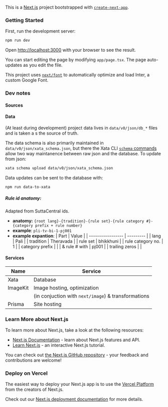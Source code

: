 This is a [Next.js](https://nextjs.org/) project bootstrapped with [`create-next-app`](https://github.com/vercel/next.js/tree/canary/packages/create-next-app).

### Getting Started

First, run the development server:

```bash
npm run dev
```

Open [http://localhost:3000](http://localhost:3000) with your browser to see the result.

You can start editing the page by modifying `app/page.tsx`. The page auto-updates as you edit the file.

This project uses [`next/font`](https://nextjs.org/docs/basic-features/font-optimization) to automatically optimize and load Inter, a custom Google Font.


### Dev notes

#### Sources

#### Data

(At least during development) project data lives in `data/v0/json/db_*` files and is taken a s the source of truth.

The data schema is also primarily maintained in `data/v0/json/xata_schema.json`, but there the Xata CLI [`schema` commands](https://xata.io/docs/getting-started/cli#schema) allow two way maintanence between raw json and the database. To update from json:

```sh
xata schema upload data/v0/json/xata_schema.json
```




Data updates can be sent to the database with:

```sh
npm run data-to-xata
```

##### Rule id anatomy: 

Adapted from SuttaCentral ids.

- **anatomy:** 
    `{root lang}-{tradition}-{rule set}-{rule category #}-{category prefix + rule number}` 
- **example**: `pli-tv-bi-1-pj001`
- **example expantion**:
    | Part              | Value     |
    | ----------------- | --------- |
    | lang              | Pali      |
    | tradition         | Theravada |
    | rule set          | bhikkhuni |
    | rule category no. | 1         |
    | category prefix   |           |
    | & rule # with     | pj001     |
    | trailing zeros    |           |


#### Services

| Name     | Service                                             |
| -------- | --------------------------------------------------- |
| Xata     | Database                                            |
| ImageKit | Image hosting, optimization                         |
|          | (in conjuction with `next/image`) & transformations |
| Prisma   | Site hosting                                        |




### Learn More about Next.js

To learn more about Next.js, take a look at the following resources:

- [Next.js Documentation](https://nextjs.org/docs) - learn about Next.js features and API.
- [Learn Next.js](https://nextjs.org/learn) - an interactive Next.js tutorial.

You can check out [the Next.js GitHub repository](https://github.com/vercel/next.js/) - your feedback and contributions are welcome!

### Deploy on Vercel

The easiest way to deploy your Next.js app is to use the [Vercel Platform](https://vercel.com/new?utm_medium=default-template&filter=next.js&utm_source=create-next-app&utm_campaign=create-next-app-readme) from the creators of Next.js.

Check out our [Next.js deployment documentation](https://nextjs.org/docs/deployment) for more details.


